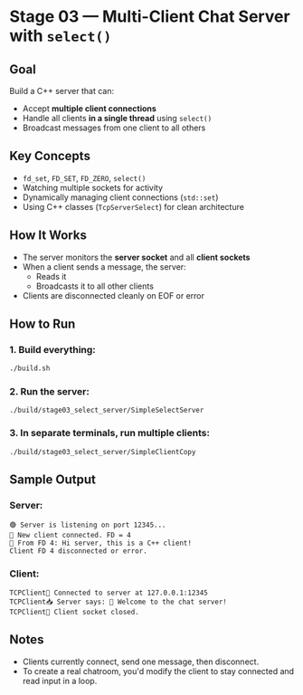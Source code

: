 # Stage 03 — Multi-Client Chat Server with `select()`

## Goal

Build a C++ server that can:
- Accept **multiple client connections**
- Handle all clients **in a single thread** using `select()`
- Broadcast messages from one client to all others

## Key Concepts

- `fd_set`, `FD_SET`, `FD_ZERO`, `select()`
- Watching multiple sockets for activity
- Dynamically managing client connections (`std::set`)
- Using C++ classes (`TcpServerSelect`) for clean architecture

## How It Works

- The server monitors the **server socket** and all **client sockets**
- When a client sends a message, the server:
  - Reads it
  - Broadcasts it to all other clients
- Clients are disconnected cleanly on EOF or error

## How to Run

### 1. Build everything:
```bash
./build.sh
```

### 2. Run the server:
```
./build/stage03_select_server/SimpleSelectServer
```

### 3. In separate terminals, run multiple clients:
```
./build/stage03_select_server/SimpleClientCopy
```

## Sample Output

### Server:
```
🟢 Server is listening on port 12345...
👥 New client connected. FD = 4
📨 From FD 4: Hi server, this is a C++ client!
Client FD 4 disconnected or error.
```
### Client:
```
TCPClient🔗 Connected to server at 127.0.0.1:12345
TCPClient📥 Server says: 👋 Welcome to the chat server!
TCPClient🧹 Client socket closed.
```
## Notes
- Clients currently connect, send one message, then disconnect.
- To create a real chatroom, you'd modify the client to stay connected and read input in a loop.
